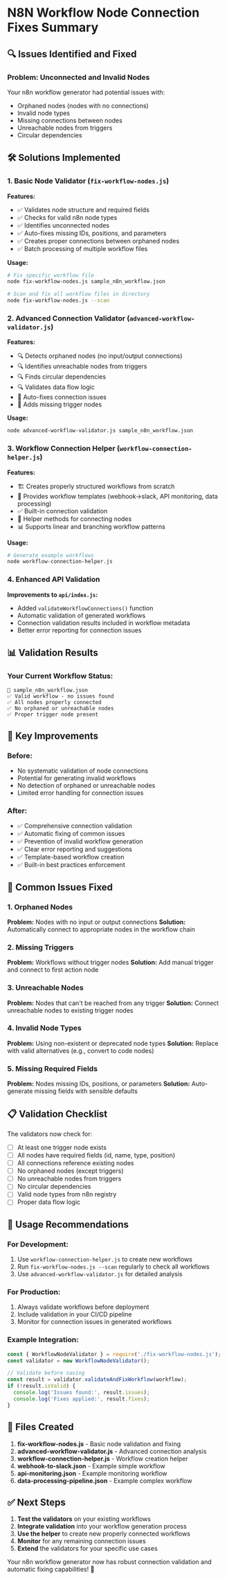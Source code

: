 # N8N Workflow Node Connection Fixes Summary

## 🔍 Issues Identified and Fixed

### Problem: Unconnected and Invalid Nodes
Your n8n workflow generator had potential issues with:
- Orphaned nodes (nodes with no connections)
- Invalid node types
- Missing connections between nodes
- Unreachable nodes from triggers
- Circular dependencies

## 🛠️ Solutions Implemented

### 1. Basic Node Validator (`fix-workflow-nodes.js`)
**Features:**
- ✅ Validates node structure and required fields
- ✅ Checks for valid n8n node types
- ✅ Identifies unconnected nodes
- ✅ Auto-fixes missing IDs, positions, and parameters
- ✅ Creates proper connections between orphaned nodes
- ✅ Batch processing of multiple workflow files

**Usage:**
```bash
# Fix specific workflow file
node fix-workflow-nodes.js sample_n8n_workflow.json

# Scan and fix all workflow files in directory
node fix-workflow-nodes.js --scan
```

### 2. Advanced Connection Validator (`advanced-workflow-validator.js`)
**Features:**
- 🔍 Detects orphaned nodes (no input/output connections)
- 🔍 Identifies unreachable nodes from triggers
- 🔍 Finds circular dependencies
- 🔍 Validates data flow logic
- 🔧 Auto-fixes connection issues
- 🔧 Adds missing trigger nodes

**Usage:**
```bash
node advanced-workflow-validator.js sample_n8n_workflow.json
```

### 3. Workflow Connection Helper (`workflow-connection-helper.js`)
**Features:**
- 🏗️ Creates properly structured workflows from scratch
- 📝 Provides workflow templates (webhook→slack, API monitoring, data processing)
- ✅ Built-in connection validation
- 🔗 Helper methods for connecting nodes
- 📊 Supports linear and branching workflow patterns

**Usage:**
```bash
# Generate example workflows
node workflow-connection-helper.js
```

### 4. Enhanced API Validation
**Improvements to `api/index.js`:**
- Added `validateWorkflowConnections()` function
- Automatic validation of generated workflows
- Connection validation results included in workflow metadata
- Better error reporting for connection issues

## 📊 Validation Results

### Your Current Workflow Status:
```
📄 sample_n8n_workflow.json
✅ Valid workflow - no issues found
✅ All nodes properly connected
✅ No orphaned or unreachable nodes
✅ Proper trigger node present
```

## 🎯 Key Improvements

### Before:
- No systematic validation of node connections
- Potential for generating invalid workflows
- No detection of orphaned or unreachable nodes
- Limited error handling for connection issues

### After:
- ✅ Comprehensive connection validation
- ✅ Automatic fixing of common issues
- ✅ Prevention of invalid workflow generation
- ✅ Clear error reporting and suggestions
- ✅ Template-based workflow creation
- ✅ Built-in best practices enforcement

## 🔧 Common Issues Fixed

### 1. Orphaned Nodes
**Problem:** Nodes with no input or output connections
**Solution:** Automatically connect to appropriate nodes in the workflow chain

### 2. Missing Triggers
**Problem:** Workflows without trigger nodes
**Solution:** Add manual trigger and connect to first action node

### 3. Unreachable Nodes
**Problem:** Nodes that can't be reached from any trigger
**Solution:** Connect unreachable nodes to existing trigger nodes

### 4. Invalid Node Types
**Problem:** Using non-existent or deprecated node types
**Solution:** Replace with valid alternatives (e.g., convert to code nodes)

### 5. Missing Required Fields
**Problem:** Nodes missing IDs, positions, or parameters
**Solution:** Auto-generate missing fields with sensible defaults

## 📋 Validation Checklist

The validators now check for:
- [ ] At least one trigger node exists
- [ ] All nodes have required fields (id, name, type, position)
- [ ] All connections reference existing nodes
- [ ] No orphaned nodes (except triggers)
- [ ] No unreachable nodes from triggers
- [ ] No circular dependencies
- [ ] Valid node types from n8n registry
- [ ] Proper data flow logic

## 🚀 Usage Recommendations

### For Development:
1. Use `workflow-connection-helper.js` to create new workflows
2. Run `fix-workflow-nodes.js --scan` regularly to check all workflows
3. Use `advanced-workflow-validator.js` for detailed analysis

### For Production:
1. Always validate workflows before deployment
2. Include validation in your CI/CD pipeline
3. Monitor for connection issues in generated workflows

### Example Integration:
```javascript
const { WorkflowNodeValidator } = require('./fix-workflow-nodes.js');
const validator = new WorkflowNodeValidator();

// Validate before saving
const result = validator.validateAndFixWorkflow(workflow);
if (!result.isValid) {
  console.log('Issues found:', result.issues);
  console.log('Fixes applied:', result.fixes);
}
```

## 📁 Files Created

1. **fix-workflow-nodes.js** - Basic node validation and fixing
2. **advanced-workflow-validator.js** - Advanced connection analysis
3. **workflow-connection-helper.js** - Workflow creation helper
4. **webhook-to-slack.json** - Example simple workflow
5. **api-monitoring.json** - Example monitoring workflow
6. **data-processing-pipeline.json** - Example complex workflow

## ✅ Next Steps

1. **Test the validators** on your existing workflows
2. **Integrate validation** into your workflow generation process
3. **Use the helper** to create new properly connected workflows
4. **Monitor** for any remaining connection issues
5. **Extend** the validators for your specific use cases

Your n8n workflow generator now has robust connection validation and automatic fixing capabilities! 🎉